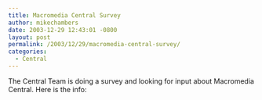 ```yaml
---
title: Macromedia Central Survey
author: mikechambers
date: 2003-12-29 12:43:01 -0800
layout: post
permalink: /2003/12/29/macromedia-central-survey/
categories:
  - Central
---
```



The Central Team is doing a survey and looking for input about Macromedia Central. Here is the info: